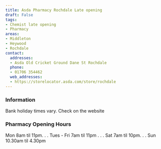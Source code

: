 ```yaml
---
title: Asda Pharmacy Rochdale Late opening
draft: False
tags:
- Chemist late opening
- Pharmacy
areas:
- Middleton
- Heywood
- Rochdale
contact:
  addresses:
  - Asda Old Cricket Ground Dane St Rochdale
  phone:
  - 01706 354462
  web_addresses:
  - https://storelocator.asda.com/store/rochdale
---
```


### Information
Bank holiday times vary. Check on the website

### Pharmacy Opening Hours
Mon 8am til 11pm. . .
Tues - Fri 7am til 11pm . . .
Sat 7am til 10pm. . .
Sun 10.30am til 4.30pm
